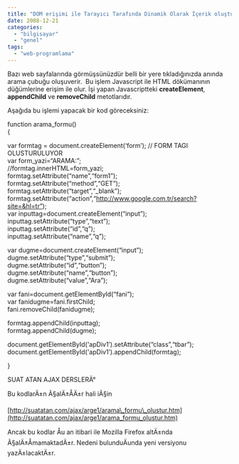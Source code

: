 ```yaml
---
title: "DOM erişimi ile Tarayıcı Tarafında Dinamik Olarak İçerik oluşturulması"
date: 2008-12-21
categories: 
  - "bilgisayar"
  - "genel"
tags: 
  - "web-programlama"
---
```


Bazı web sayfalarında görmüşsünüzdür belli bir yere tıkladığınızda anında arama çubuğu oluşuverir.  Bu işlem Javascript ile HTML dökümanının düğümlerine erişim ile olur. İşi yapan Javascriptteki **createElement**, **appendChild** ve **removeChild** metotlarıdır.  
  
Aşağıda bu işlemi yapacak bir kod göreceksiniz:  
  
  
  
  
  
  
function arama\_formu()  
{  
  
var formtag = document.createElement(‘form’); // FORM TAGI OLUSTURULUYOR  
var form\_yazi=“ARAMA:”;  
//formtag.innerHTML=form\_yazi;  
formtag.setAttribute(“name”,“form1”);  
formtag.setAttribute(“method”,“GET”);  
formtag.setAttribute(“target”,“\_blank”);  
formtag.setAttribute(“action”,“http://www.google.com.tr/search?site=&hl=tr”);  
var inputtag=document.createElement(“input”);  
inputtag.setAttribute(“type”,“text”);  
inputtag.setAttribute(“id”,“q”);  
inputtag.setAttribute(“name”,“q”);  
  
var dugme=document.createElement(“input”);  
dugme.setAttribute(“type”,“submit”);  
dugme.setAttribute(“id”,“button”);  
dugme.setAttribute(“name”,“button”);  
dugme.setAttribute(“value”,“Ara”);  
  
var fani=document.getElementById(“fani”);  
var fanidugme=fani.firstChild;  
fani.removeChild(fanidugme);  
  
formtag.appendChild(inputtag);  
formtag.appendChild(dugme);  
  
document.getElementById('apDiv1’).setAttribute(“class”,“tbar”);  
document.getElementById('apDiv1’).appendChild(formtag);  
  
}  
  
  
SUAT ATAN AJAX DERSLERÄ°  
  
<!-- 
#apDiv1 {  
position:absolute;  
left:3px;  
top:8px;  
width:507px;  
height:29px;  
z-index:1;  
}  
#q{  
background-color: #FFFF99;  
}  
\-->  
  
  
  
  

  

  

  
  
Bu kodlarÄ±n Ã§alÄ±ÅÄ±r hali iÃ§in  
  
[http://suatatan.com/ajax/arge1/arama\_formu\_olustur.htm](http://suatatan.com/ajax/arge1/arama_formu_olustur.htm)  
  
Ancak bu kodlar Åu an itibari ile Mozilla Firefox altÄ±nda Ã§alÄ±ÅmamaktadÄ±r. Nedeni bulunduÄunda yeni versiyonu yazÄ±lacaktÄ±r.
